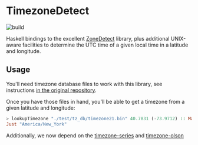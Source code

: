 # TimezoneDetect

![build](https://github.com/lfborjas/timezone-detect/workflows/Haskell%20CI/badge.svg)


Haskell bindings to the excellent [ZoneDetect](https://github.com/BertoldVdb/ZoneDetect) library, plus additional
UNIX-aware facilities to determine the UTC time of a given local time in a latitude and longitude.

## Usage

You'll need timezone database files to work with this library, see instructions [in the original repository](https://github.com/BertoldVdb/ZoneDetect/tree/master/database).

Once you have those files in hand, you'll be able to get a timezone from a given latitude and longitude:

```haskell
> lookupTimezone "./test/tz_db/timezone21.bin" 40.7831 (-73.9712) :: Maybe TimeZoneName
Just "America/New_York"
```

Additionally, we now depend on the [timezone-series](https://hackage.haskell.org/package/timezone-series) and [timezone-olson](https://hackage.haskell.org/package/timezone-olson)
